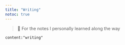 ```yaml
---
title: "Writing"
notoc: true
---
```


> 🤩 For the notes I personally learned along the way

```query
content:"writing"
```